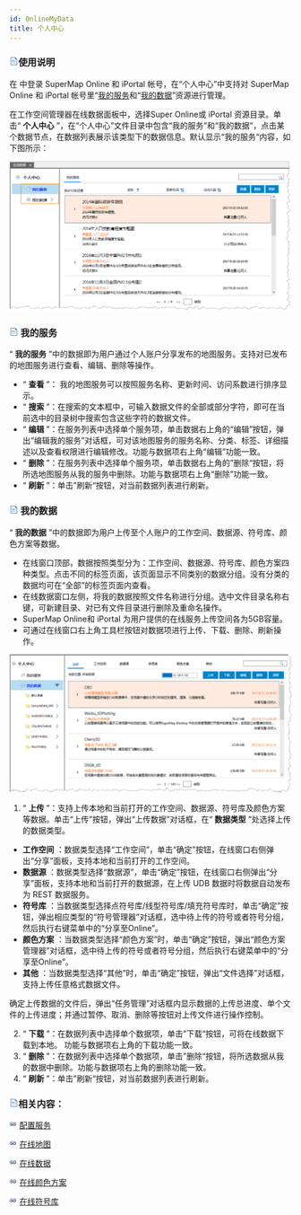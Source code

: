 ```yaml
---
id: OnlineMyData
title: 个人中心
---
```

### ![](../img/read.gif)使用说明

在 中登录 SuperMap Online 和 iPortal 帐号，在“个人中心”中支持对 SuperMap Online 和 iPortal
帐号里“[我的服务](OnlineMyData.htm#1)和“[我的数据](OnlineMyData.htm#2)”资源进行管理。

在工作空间管理器在线数据面板中，选择Super Online或 iPortal 资源目录。单击“ **个人中心**
”，在“个人中心”文件目录中包含“我的服务”和“我的数据”，点击某个数据节点，在数据列表展示该类型下的数据信息。默认显示“我的服务“内容，如下图所示：

![](img/OnlineMydata.png)  

### ![](../img/read.gif) 我的服务

“ **我的服务** ”中的数据即为用户通过个人账户分享发布的地图服务。支持对已发布的地图服务进行查看、编辑、删除等操作。

* “ **查看** ”： 我的地图服务可以按照服务名称、更新时间、访问系数进行排序显示。
* “ **搜索** ”：在搜索的文本框中，可输入数据文件的全部或部分字符，即可在当前选中的目录树中搜索包含这些字符的数据文件。
* “ **编辑** ”：在服务列表中选择单个服务项，单击数据右上角的“编辑”按钮，弹出“编辑我的服务”对话框，可对该地图服务的服务名称、分类、标签、详细描述以及查看权限进行编辑修改。功能与数据项右上角“编辑”功能一致。
* “ **删除** ”：在服务列表中选择单个服务项，单击数据右上角的”删除“按钮，将所选地图服务从我的服务中删除。功能与数据项右上角“删除”功能一致。
* “ **刷新** ”：单击”刷新“按钮，对当前数据列表进行刷新。 

### ![](../img/read.gif) 我的数据

“ **我的数据** ”中的数据即为用户上传至个人账户的工作空间、数据源、符号库、颜色方案等数据。

* 在线窗口顶部，数据按照类型分为：工作空间、数据源、符号库、颜色方案四种类型。点击不同的标签页面，该页面显示不同类别的数据分组。没有分类的数据均可在“全部”的标签页面内查看。
* 在线数据窗口左侧，将我的数据按照文件名称进行分组。选中文件目录名称右键，可新建目录、对已有文件目录进行删除及重命名操作。
* SuperMap Online和 iPortal 为用户提供的在线服务上传空间各为5GB容量。 
* 可通过在线窗口右上角工具栏按钮对数据项进行上传、下载、删除、刷新操作。  

![](img/OnlineMydata2.png)  

1. “ **上传** ”：支持上传本地和当前打开的工作空间、数据源、符号库及颜色方案等数据。单击“上传”按钮，弹出“上传数据”对话框，在“ **数据类型** ”处选择上传的数据类型。
* **工作空间** ：数据类型选择“工作空间”，单击“确定”按钮，在线窗口右侧弹出“分享”面板，支持本地和当前打开的工作空间。
* **数据源** ：数据类型选择“数据源”，单击“确定”按钮，在线窗口右侧弹出“分享”面板，支持本地和当前打开的数据源，在上传 UDB 数据时将数据自动发布为 REST 数据服务。
* **符号库** ：当数据类型选择点符号库/线型符号库/填充符号库时，单击“确定”按钮，弹出相应类型的“符号管理器”对话框，选中待上传的符号或者符号分组，然后执行右键菜单中的“分享至Online”。
* **颜色方案** ：当数据类型选择“颜色方案”时，单击“确定”按钮，弹出“颜色方案管理器”对话框，选中待上传的符号或者符号分组，然后执行右键菜单中的“分享至Online”。
* **其他** ：当数据类型选择“其他”时，单击“确定”按钮，弹出“文件选择”对话框，支持上传任意格式数据文件。

确定上传数据的文件后，弹出“任务管理”对话框内显示数据的上传总进度、单个文件的上传进度；并通过暂停、取消、删除等按钮对上传文件进行操作控制。

2. “ **下载** ”：在数据列表中选择单个数据项，单击”下载“按钮，可将在线数据下载到本地。 功能与数据项右上角的下载功能一致。
3. “ **删除** ”：在数据列表中选择单个数据项，单击”删除“按钮，将所选数据从我的数据中删除。功能与数据项右上角的删除功能一致。
4. “ **刷新** ”：单击”刷新“按钮，对当前数据列表进行刷新。 

### ![](../img/read.gif)相关内容：

![](../img/smalltitle.png) [配置服务](ConfigureAddress.htm)

![](../img/smalltitle.png) [在线地图](OnlineMap.htm)

![](../img/smalltitle.png) [在线数据](OnlineData.htm)

![](../img/smalltitle.png) [在线颜色方案](OnlineColorSchemes.htm)

![](../img/smalltitle.png) [在线符号库](OnlineSymbol.htm)
